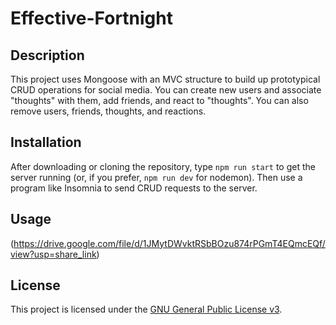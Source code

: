# Effective-Fortnight

## Description

This project uses Mongoose with an MVC structure to build up prototypical CRUD operations for social media. You can create new users and associate "thoughts" with them, add friends, and react to "thoughts". You can also remove users, friends, thoughts, and reactions.

## Installation

After downloading or cloning the repository, type `npm run start` to get the server running (or, if you prefer, `npm run dev` for nodemon). Then use a program like Insomnia to send CRUD requests to the server.

## Usage

(https://drive.google.com/file/d/1JMytDWvktRSbBOzu874rPGmT4EQmcEQf/view?usp=share_link)

## License

This project is licensed under the [GNU General Public License v3](https://www.gnu.org/licenses/gpl-3.0.html).